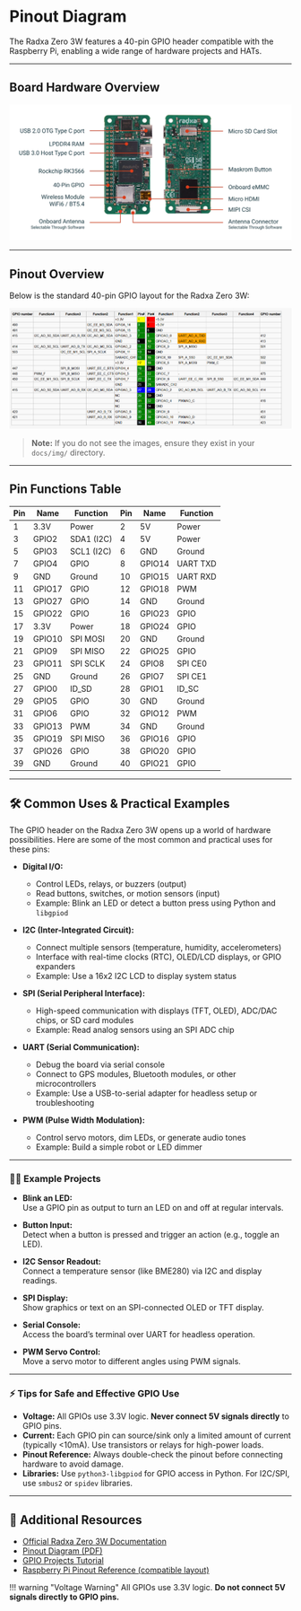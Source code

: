 # Pinout Diagram

The Radxa Zero 3W features a 40-pin GPIO header compatible with the Raspberry Pi, enabling a wide range of hardware projects and HATs.

---

## Board Hardware Overview

![Radxa Zero 3W Hardware Overview](img/radxa_zero_3w_hardware.png)

---

## Pinout Overview

Below is the standard 40-pin GPIO layout for the Radxa Zero 3W:

![Radxa Zero 3W GPIO Pinout](img/radxa_zero_3w_pinout.png)

> **Note:** If you do not see the images, ensure they exist in your `docs/img/` directory.

---

## Pin Functions Table

| Pin | Name   | Function         | Pin | Name   | Function         |
|-----|--------|------------------|-----|--------|------------------|
| 1   | 3.3V   | Power            | 2   | 5V     | Power            |
| 3   | GPIO2  | SDA1 (I2C)       | 4   | 5V     | Power            |
| 5   | GPIO3  | SCL1 (I2C)       | 6   | GND    | Ground           |
| 7   | GPIO4  | GPIO             | 8   | GPIO14 | UART TXD         |
| 9   | GND    | Ground           | 10  | GPIO15 | UART RXD         |
| 11  | GPIO17 | GPIO             | 12  | GPIO18 | PWM              |
| 13  | GPIO27 | GPIO             | 14  | GND    | Ground           |
| 15  | GPIO22 | GPIO             | 16  | GPIO23 | GPIO             |
| 17  | 3.3V   | Power            | 18  | GPIO24 | GPIO             |
| 19  | GPIO10 | SPI MOSI         | 20  | GND    | Ground           |
| 21  | GPIO9  | SPI MISO         | 22  | GPIO25 | GPIO             |
| 23  | GPIO11 | SPI SCLK         | 24  | GPIO8  | SPI CE0          |
| 25  | GND    | Ground           | 26  | GPIO7  | SPI CE1          |
| 27  | GPIO0  | ID_SD            | 28  | GPIO1  | ID_SC            |
| 29  | GPIO5  | GPIO             | 30  | GND    | Ground           |
| 31  | GPIO6  | GPIO             | 32  | GPIO12 | PWM              |
| 33  | GPIO13 | PWM              | 34  | GND    | Ground           |
| 35  | GPIO19 | SPI MISO         | 36  | GPIO16 | GPIO             |
| 37  | GPIO26 | GPIO             | 38  | GPIO20 | GPIO             |
| 39  | GND    | Ground           | 40  | GPIO21 | GPIO             |

---

## 🛠️ Common Uses & Practical Examples

The GPIO header on the Radxa Zero 3W opens up a world of hardware possibilities. Here are some of the most common and practical uses for these pins:

- **Digital I/O:**  
  - Control LEDs, relays, or buzzers (output)
  - Read buttons, switches, or motion sensors (input)
  - Example: Blink an LED or detect a button press using Python and `libgpiod`

- **I2C (Inter-Integrated Circuit):**  
  - Connect multiple sensors (temperature, humidity, accelerometers)
  - Interface with real-time clocks (RTC), OLED/LCD displays, or GPIO expanders
  - Example: Use a 16x2 I2C LCD to display system status

- **SPI (Serial Peripheral Interface):**  
  - High-speed communication with displays (TFT, OLED), ADC/DAC chips, or SD card modules
  - Example: Read analog sensors using an SPI ADC chip

- **UART (Serial Communication):**  
  - Debug the board via serial console
  - Connect to GPS modules, Bluetooth modules, or other microcontrollers
  - Example: Use a USB-to-serial adapter for headless setup or troubleshooting

- **PWM (Pulse Width Modulation):**  
  - Control servo motors, dim LEDs, or generate audio tones
  - Example: Build a simple robot or LED dimmer

---

### 🧑‍🔬 Example Projects

- **Blink an LED:**  
  Use a GPIO pin as output to turn an LED on and off at regular intervals.

- **Button Input:**  
  Detect when a button is pressed and trigger an action (e.g., toggle an LED).

- **I2C Sensor Readout:**  
  Connect a temperature sensor (like BME280) via I2C and display readings.

- **SPI Display:**  
  Show graphics or text on an SPI-connected OLED or TFT display.

- **Serial Console:**  
  Access the board’s terminal over UART for headless operation.

- **PWM Servo Control:**  
  Move a servo motor to different angles using PWM signals.

---

### ⚡ Tips for Safe and Effective GPIO Use

- **Voltage:** All GPIOs use 3.3V logic. **Never connect 5V signals directly** to GPIO pins.
- **Current:** Each GPIO pin can source/sink only a limited amount of current (typically <10mA). Use transistors or relays for high-power loads.
- **Pinout Reference:** Always double-check the pinout before connecting hardware to avoid damage.
- **Libraries:** Use `python3-libgpiod` for GPIO access in Python. For I2C/SPI, use `smbus2` or `spidev` libraries.

---

## 🔗 Additional Resources

- [Official Radxa Zero 3W Documentation](https://docs.radxa.com/en/zero/zero3)
- [Pinout Diagram (PDF)](https://wiki.radxa.com/Zero3/hw)
- [GPIO Projects Tutorial](tutorial-gpio.md)
- [Raspberry Pi Pinout Reference (compatible layout)](https://pinout.xyz/)

!!! warning "Voltage Warning"
    All GPIOs use 3.3V logic. **Do not connect 5V signals directly to GPIO pins.**
